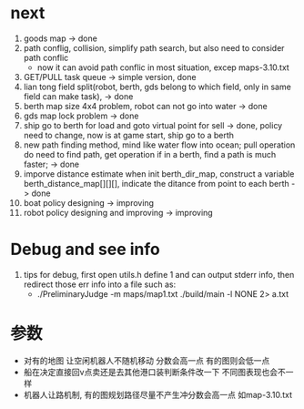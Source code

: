 # next
1. goods map -> done
2. path conflig, collision, simplify path search, but also need to consider path conflic
   - now it can avoid path conflic in most situation, excep maps-3.10.txt
3. GET/PULL task queue -> simple version, done
4. lian tong field split(robot, berth, gds belong to which field, only in same field can make task), -> done
5. berth map size 4x4 problem, robot can not go into water -> done
6. gds map lock problem -> done
7. ship go to berth for load and goto virtual point for sell -> done, policy need to change, now is at game start, ship go to a berth
8. new path finding method, mind like water flow into ocean; pull operation do need to find path, get operation if in a berth, find a path is much faster; -> done
9. imporve distance estimate when init berth_dir_map, construct a variable berth_distance_map[][][], indicate the ditance from point to each berth -> done
10. boat policy designing -> improving
11. robot policy designing and improving -> improving

# Debug and see info
1. tips for debug, first open utils.h define 1 and can output stderr info, then redirect those err info into a file such as:
   - ./PreliminaryJudge -m maps/map1.txt ./build/main -l NONE 2> a.txt

# 参数
- 对有的地图 让空闲机器人不随机移动 分数会高一点 有的图则会低一点
- 船在决定直接回v点卖还是去其他港口装判断条件改一下 不同图表现也会不一样
- 机器人让路机制, 有的图规划路径尽量不产生冲分数会高一点 如map-3.10.txt